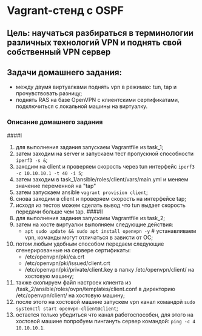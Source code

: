 # Vagrant-стенд c OSPF

## Цель: научаться разбираться в терминологии различных технологий VPN и поднять свой собственный VPN сервер

## Задачи домашнего задания:
- между двумя виртуалками поднять vpn в режимах: tun, tap и прочувствовать разницу;
- поднять RAS на базе OpenVPN с клиентскими сертификатами, подключиться с локальной машины на виртуалку.

### Описание домашнего задания

####I
1) для выполнения задания запускаем Vagrantfile из task_1;
2) затем заходим на server и запускаем тест пропускной способности ```iperf3 -s &```;
3) заходим на client и проверяем скорость через tun интерфейс ```iperf3 -c 10.10.10.1 -t 40 -i 5```;
4) затем заходим в task_1/ansible/roles/client/vars/main.yml и меняем значение переменной на "tap"
5) затем запускаем ansible ```vagrant provision client```;
6) снова заходим в client и проверяем скорость на интерфейсе tap;
7) исходя из тестов можем сделать вывод что tun выдает скорость передачи больше чем tap.
####II
1) для выполнения задания запускаем Vagrantfile из task_2;
2) затем на хосте виртуалки выполняем следующие действия:
   - ```apt sudo update && sudo apt install openvpn -y``` # устанавливаем vpn, команды могут отличаться в зависти от ОС;
3) потом любым удобным способом передаем следующие сгенерированные на сервере сертификаты:
      - /etc/openvpn/pki/ca.crt
      - /etc/openvpn/pki/issued/client.crt
      - /etc/openvpn/pki/private/client.key
    в папку /etc/openvpn/client/ на хостовую машину;
4) также скопируем файл настроек клиента из /task_2/ansible/roles/ovpn/templates/client.conf в директорию /etc/openvpn/client/ на хостовую машину;
5) после этого на хостовой машине запускем vpn канал командой ```sudo systemctl start openvpn-client@client```;
6) остается только убедиться что канал работоспособен, для этого на хостовой машине попробуем пингануть сервер командой: ```ping -c 4 10.10.10.1```.

